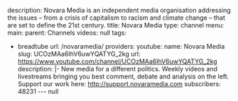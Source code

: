 description: Novara Media is an independent media organisation addressing the issues
  – from a crisis of capitalism to racism and climate change – that are set to define
  the 21st century.
title: Novara Media
type: channel
menu:
  main:
    parent: Channels
videos: null
tags:
- breadtube
url: /novaramedia/
providers:
  youtube:
    name: Novara Media
    slug: UCOzMAa6IhV6uwYQATYG_2kg
    url: https://www.youtube.com/channel/UCOzMAa6IhV6uwYQATYG_2kg
    description: |-
      New media for a different politics.
      Weekly videos and livestreams bringing you best comment, debate and analysis on the left.
      Support our work here: http://support.novaramedia.com
    subscribers: 48231
--- null
